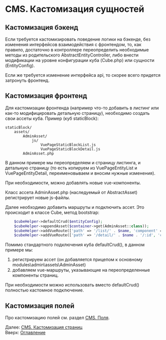 # CMS. Кастомизация сущностей

## Кастомизация бэкенд

Если требуется кастомизировать поведение логики на бэкенде, без изменения интерфейсов
взаимодействия с фронтендом, то, как правило, достаточно в контроллере переопределить
необходимые методы из родительского AbstractEntityController, либо внести модификации
на уровне конфигурации куба (Cube.php) или сущности (EntityConfig).

Если же требуется изменение интерфейса api, то скорее всего придется затронуть фронтенд.

## Кастомизация фронтенд

Для кастомизации фронтенда (например что-то добавить в листинг или как-то модифицировать
детальную страницу), необходимо создать свои ассеты куба. Пример (куб staticBlock):

```
staticBlock/
    assets/
        AdminAsset/
            js/
                VuePageStaticBlockList.js
                VuePageStaticBlockDetail.js
        AdminAsset.php
```

В данном примере мы переопределяем и страницу листинга, и детальную страницу
(то есть копируем из VuePageEntityList и VuePageEntityDetail, переименовываем и вносим
нужные изменения).

При необходимости, можно добавлять новые vue-компоненты.

Класс ассета AdminAsset.php (наследуемый от AbstractAsset) регистрирует новые js-файлы.

Далее необходимо добавить маршруты и подключить ассет. Это происходит в классе Cube,
метод bootstrap:

```php
    $cubeHelper->defaultCrud($entityConfig);
    $cubeHelper->appendAsset($container->get(AdminAsset::class));
    $cubeHelper->addVueRoute(['path' => '/list/' . $name, 'component' => 'VuePageStaticBlockList']);
    $cubeHelper->addVueRoute(['path' => '/detail/' . $name . '/:id', 'component' => 'VuePageStaticBlockDetail']);
```

Помимо стандартного подключения куба defaultCrud(), в данном примере мы:
1. регистрируем ассет (он добавляется прицепом к основному modules\admin\assets\AdminAsset)
2. добавляем vue-маршруты, указывающие на переопределенные компоненты страниц.

При необходимости можно использовать вместо defaultCrud() полностью кастомное подключение.

## Кастомизация полей

Про кастомизацию полей см. раздел [CMS. Поля](fields.md).

Далее: [CMS. Кастомизация страниц](custom-page.md)<br>
Вверх: [Оглавление](../index.md)
